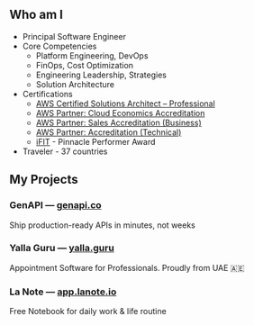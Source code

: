 ## Who am I

- Principal Software Engineer
- Core Competencies
  - Platform Engineering, DevOps
  - FinOps, Cost Optimization
  - Engineering Leadership, Strategies
  - Solution Architecture
- Certifications
  - [AWS Certified Solutions Architect – Professional](https://www.credly.com/badges/eb3be538-da02-47a5-b954-b689952dfb7c/public_url)
  - [AWS Partner: Cloud Economics Accreditation](https://www.credly.com/badges/374375b7-e8d1-49af-b66d-922779dde584/public_url)
  - [AWS Partner: Sales Accreditation (Business)](https://www.credly.com/badges/6f291eab-98d8-4a88-9472-26a696d6c130/public_url)
  - [AWS Partner: Accreditation (Technical)](https://www.credly.com/badges/2be5cae1-50c0-43c7-9dca-90513fb9f34d/public_url)
  - [iFIT](https://company.ifit.com/) - Pinnacle Performer Award
- Traveler - 37 countries

## My Projects

### GenAPI — [genapi.co](https://genapi.co)

Ship production-ready APIs in minutes, not weeks


### Yalla Guru — [yalla.guru](https://yalla.guru)

Appointment Software for Professionals. Proudly from UAE 🇦🇪


### La Note — [app.lanote.io](https://app.lanote.io)

Free Notebook for daily work & life routine

